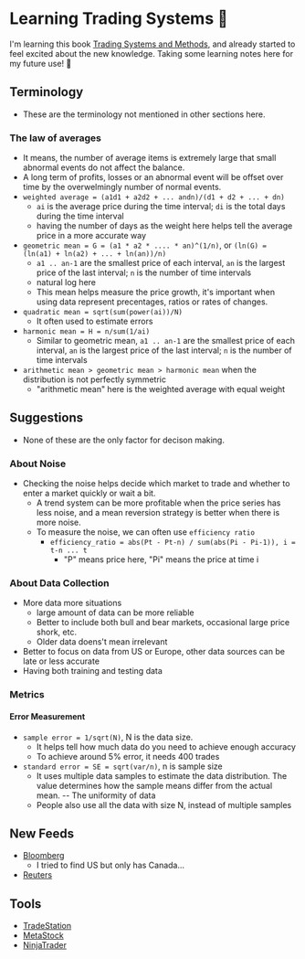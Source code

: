 # Learning Trading Systems 🌺

I'm learning this book [Trading Systems and Methods][1], and already started to feel excited about the new knowledge. Taking some learning notes here for my future use! 💖

## Terminology
* These are the terminology not mentioned in other sections here.
### The law of averages
* It means, the number of average items is extremely large that small abnormal events do not affect the balance.
* A long term of profits, losses or an abnormal event will be offset over time by the overwelmingly number of normal events.
* `weighted average = (a1d1 + a2d2 + ... andn)/(d1 + d2 + ... + dn)`
  * `ai` is the average price during the time interval; `di` is the total days during the time interval
  * having the number of days as the weight here helps tell the average price in a more accurate way
* `geometric mean = G = (a1 * a2 * .... * an)^(1/n)`, or `(ln(G) = (ln(a1) + ln(a2) + ... + ln(an))/n)`
  * `a1 .. an-1` are the smallest price of each interval, `an` is the largest price of the last interval; `n` is the number of time intervals
  * natural log here
  * This mean helps measure the price growth, it's important when using data represent precentages, ratios or rates of changes.
* `quadratic mean = sqrt(sum(power(ai))/N)`
  * It often used to estimate errors
* `harmonic mean = H = n/sum(1/ai)`
  * Similar to geometric mean, `a1 .. an-1` are the smallest price of each interval, `an` is the largest price of the last interval; `n` is the number of time intervals
* `arithmetic mean > geometric mean > harmonic mean` when the distribution is not perfectly symmetric
  * "arithmetic mean" here is the weighted average with equal weight

## Suggestions
* None of these are the only factor for decison making.

### About Noise
* Checking the noise helps decide which market to trade and whether to enter a market quickly or wait a bit.
  * A trend system can be more profitable when the price series has less noise, and a mean reversion strategy is better when there is more noise.
  * To measure the noise, we can often use `efficiency ratio`
    * `efficiency_ratio = abs(Pt - Pt-n) / sum(abs(Pi - Pi-1)), i = t-n ... t`
      * "P" means price here, "Pi" means the price at time i
      
### About Data Collection
* More data more situations
  * large amount of data can be more reliable
  * Better to include both bull and bear markets, occasional large price shork, etc.
  * Older data doens't mean irrelevant
* Better to focus on data from US or Europe, other data sources can be late or less accurate
* Having both training and testing data

### Metrics
#### Error Measurement
* `sample error = 1/sqrt(N)`, N is the data size.
  * It helps tell how much data do you need to achieve enough accuracy
  * To achieve around 5% error, it needs 400 trades
* `standard error = SE = sqrt(var/n)`, n is sample size
  * It uses multiple data samples to estimate the data distribution. The value determines how the sample means differ from the actual mean. -- The uniformity of data
  * People also use all the data with size N, instead of multiple samples


## New Feeds
* [Bloomberg][2]
  * I tried to find US but only has Canada...
* [Reuters][3]

## Tools
* [TradeStation][4]
* [MetaStock][5]
* [NinjaTrader][6]

[1]:https://www.amazon.ca/Trading-Systems-Methods-Perry-Kaufman/dp/1119605350/ref=asc_df_1119605350/?tag=googleshopc0c-20&linkCode=df0&hvadid=378366144916&hvpos=&hvnetw=g&hvrand=7537460615457728344&hvpone=&hvptwo=&hvqmt=&hvdev=c&hvdvcmdl=&hvlocint=&hvlocphy=9001506&hvtargid=pla-834172661206&psc=1
[2]:https://www.bloomberg.com/canada
[3]:https://www.reuters.com/news/us
[4]:https://www.tradestation.com/
[5]:https://www.metastock.com/
[6]:https://ninjatrader.com/
